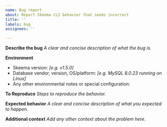 ```yaml
---
name: Bug report
about: Report Skeema CLI behavior that seems incorrect
title: ''
labels: bug
assignees: ''

---
```


**Describe the bug**
*A clear and concise description of what the bug is.*

**Environment**
- Skeema version: *[e.g. v1.5.0]*
- Database vendor, version, OS/platform: *[e.g. MySQL 8.0.23 running on Linux]*
- Any other environmental notes or special configuration:

**To Reproduce**
*Steps to reproduce the behavior.*

**Expected behavior**
*A clear and concise description of what you expected to happen.*

**Additional context**
*Add any other context about the problem here.*
